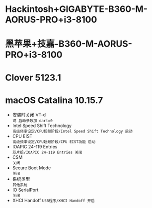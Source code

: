 # Hackintosh+GIGABYTE-B360-M-AORUS-PRO+i3-8100

# 黑苹果+技嘉-B360-M-AORUS-PRO+i3-8100

# Clover 5123.1

# macOS Catalina 10.15.7

- 安装时关闭 VT-d  
  `或 启动参数加 dart=0`
- Intel Speed Shift Technology  
  `高级频率设定/CPU超频阶段/Intel Speed Shift Technology 启动`
- CPU EIST  
  `高级频率设定/CPU超频阶段/CPU EIST功能 启动`
- IOAPIC 24-119 Entries  
  `芯片组/IOAPIC 24-119 Entries 关闭`
- CSM  
  `关闭`
- Secure Boot Mode  
  `关闭`
- 系统类型  
  `其他系统`
- IO SerialPort  
  `关闭`
- XHCI Handoff
  `USB程序/XHCI Handoff 开启`
